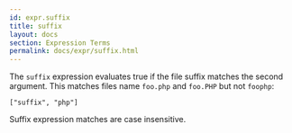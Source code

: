 ```yaml
---
id: expr.suffix
title: suffix
layout: docs
section: Expression Terms
permalink: docs/expr/suffix.html
---
```


The `suffix` expression evaluates true if the file suffix matches the second
argument.  This matches files name `foo.php` and `foo.PHP` but not `foophp`:

    ["suffix", "php"]

Suffix expression matches are case insensitive.
